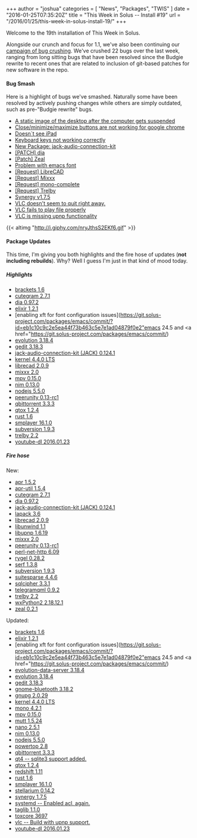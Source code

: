 +++
author = "joshua"
categories = [
"News",
"Packages",
"TWIS"
]
date =  "2016-01-25T07:35:20Z"
title = "This Week in Solus -- Install #19"
url = "/2016/01/25/this-week-in-solus-install-19/"
+++ 

Welcome to the 19th installation of This Week in Solus. 

Alongside our crunch and focus for 1.1, we've also been continuing our [campaign of bug crushing](https://plus.google.com/+Solus-Project/posts/6FPLh4WJCkf). 
We've crushed 22 bugs over the last week, ranging from long sitting bugs that have been resolved since the Budgie rewrite to recent ones that are related to inclusion of git-based patches for new software in the repo.

#### Bug Smash

Here is a highlight of bugs we've smashed. Naturally some have been resolved by actively pushing changes while others are simply outdated, such as pre-"Budgie rewrite" bugs.

- [A static image of the desktop after the computer gets suspended](https://bugs.solus-project.com/show_bug.cgi?id=250)
- [Close/minimize/maximize buttons are not working for google chrome](https://bugs.solus-project.com/show_bug.cgi?id=117)
- [Doesn`t see iPad](https://bugs.solus-project.com/show_bug.cgi?id=487)
- [Keyboard keys not working correctly](https://bugs.solus-project.com/show_bug.cgi?id=157)
- [New Package: jack-audio-connection-kit](https://bugs.solus-project.com/show_bug.cgi?id=279)
- [[PATCH] dia](https://bugs.solus-project.com/show_bug.cgi?id=503)
- [[Patch] Zeal](https://bugs.solus-project.com/show_bug.cgi?id=536)
- [Problem with emacs font](https://bugs.solus-project.com/show_bug.cgi?id=137)
- [[Request] LibreCAD](https://bugs.solus-project.com/show_bug.cgi?id=179)
- [[Request] Mixxx](https://bugs.solus-project.com/show_bug.cgi?id=330)
- [[Request] mono-complete](https://bugs.solus-project.com/show_bug.cgi?id=400)
- [[Request] Trelby](https://bugs.solus-project.com/show_bug.cgi?id=14)
- [Synergy v1.7.5](https://bugs.solus-project.com/show_bug.cgi?id=532)
- [VLC doesn't seem to quit right away.](https://bugs.solus-project.com/show_bug.cgi?id=413)
- [VLC fails to play file properly](https://bugs.solus-project.com/show_bug.cgi?id=243)
- [VLC is missing upnp functionality](https://bugs.solus-project.com/show_bug.cgi?id=529)

{{< altimg "http://i.giphy.com/nryJthsS2EKf6.gif" >}}

#### Package Updates

This time, I'm giving you both highlights and the fire hose of updates (**not including rebuilds**). Why? Well I guess I'm just in that kind of mood today.

##### Highlights

- [brackets 1.6 ](https://git.solus-project.com/packages/brackets/commit/?id=5e862cc2b3ddb701936cca59f498ff02d5ab4c9e)        
- [cutegram 2.7.1](https://git.solus-project.com/packages/cutegram/commit/?id=edc66fa3188946208378a7c9e31d52a832acfbdb)        
- [dia 0.97.2](https://git.solus-project.com/packages/dia/commit/?id=7ae99cdc491b9654e493c726ff906816ceacf424)        
- [elixir 1.2.1](https://git.solus-project.com/packages/elixir/commit/?id=d8f4bfe4a5a5c28a0376960c21eedfd389f6cebd)        
- [enabling xft for font configuration issues](https://git.solus-project.com/packages/emacs/commit/?id=eb1c10c9c2e5ea44f73b463c5e7e1ad04879f0e2"emacs 24.5</a> and <a href="https://git.solus-project.com/packages/emacs/commit/)        
- [evolution 3.18.4](https://git.solus-project.com/packages/evolution/commit/?id=e3bf99eb296fb0d033f9241d2bd88ae891c52808)        
- [gedit 3.18.3](https://git.solus-project.com/packages/gedit/commit/?id=9da3db76a4cb3d2b0992642fbf259589e41dbf6c)        
- [jack-audio-connection-kit (JACK) 0.124.1](https://git.solus-project.com/packages/jack/commit/?id=d9cb09e7d974efe81dcd2a1086b8bab9aef3d089)        
- [kernel 4.4.0 LTS](https://git.solus-project.com/packages/kernel/commit/?id=a2fa067bec4f0b4393021fdec2bb411454745815)        
- [librecad 2.0.9](https://git.solus-project.com/packages/librecad/commit/?id=aed930d1d7ad9d2b4e8af07ea60ecb435579c0bf)        
- [mixxx 2.0](https://git.solus-project.com/packages/mixxx/commit/?id=5f5ee39eb9352a505eb8124b60853cbfb84a16b5)        
- [mpv 0.15.0](https://git.solus-project.com/packages/mpv/commit/?id=e67330c6949d76c1d07bab77742f1d3acc630c38)        
- [nim 0.13.0](https://git.solus-project.com/packages/nim/commit/?id=5cd9d40e6c43d59051300359ff0864a7e328e70e)        
- [nodejs 5.5.0](https://git.solus-project.com/packages/nodejs/commit/?id=8137178ca8b2349dcf4842f38c122687193c8499)        
- [peerunity 0.13-rc1](https://git.solus-project.com/packages/peerunity/commit/?id=231bd6fb1cdd19cebe09e5b25b152685490964d9)        
- [qbittorrent 3.3.3](https://git.solus-project.com/packages/qbittorrent/commit/?id=c359ff3d590eff42ee1fad82ab940285b214c925)        
- [qtox 1.2.4](https://git.solus-project.com/packages/qtox/commit/?id=2f8d6e7790ee14c141a8e746319c835fa3c72765)        
- [rust 1.6](https://git.solus-project.com/packages/rust/commit/?id=8ad2c4e2d6b49a03cda69516b34c4af333b07434)        
- [smplayer 16.1.0](https://git.solus-project.com/packages/smplayer/commit/?id=343116b9496c718d47479baf3be88b291afed8a6)        
- [subversion 1.9.3](https://git.solus-project.com/packages/subversion/commit/?id=8d84391aa9cb53896a23bc074df16123ee38b49e)        
- [trelby 2.2](https://git.solus-project.com/packages/trelby/commit/?id=4c934f79dc7d5ad0fe6ad8f272caecef2bfa3bc9)        
- [youtube-dl 2016.01.23](https://git.solus-project.com/packages/youtube-dl/commit/?id=2160d85d0e5111bbfcfa3acf4349db77291dcc0e)

##### Fire hose

New: 

- [apr 1.5.2](https://git.solus-project.com/packages/apr/commit/?id=1d825183833990860e6e5dabfab2eecdab9cfd29)            
- [apr-util 1.5.4](https://git.solus-project.com/packages/apr-util/commit/?id=4d220b30eb327cba9b85838697ae27a50a381c70)            
- [cutegram 2.7.1](https://git.solus-project.com/packages/cutegram/commit/?id=edc66fa3188946208378a7c9e31d52a832acfbdb)            
- [dia 0.97.2](https://git.solus-project.com/packages/dia/commit/?id=7ae99cdc491b9654e493c726ff906816ceacf424)            
- [jack-audio-connection-kit (JACK) 0.124.1](https://git.solus-project.com/packages/jack/commit/?id=d9cb09e7d974efe81dcd2a1086b8bab9aef3d089)            
- [lapack 3.6](https://git.solus-project.com/packages/lapack/commit/?id=378476cc72d30f4549a04e641fd3f4099b6b631f)            
- [librecad 2.0.9](https://git.solus-project.com/packages/librecad/commit/?id=aed930d1d7ad9d2b4e8af07ea60ecb435579c0bf)            
- [libunwind 1.1](https://git.solus-project.com/packages/libunwind/commit/?id=e18da0db245c5619b7bba9059abc97b839608a60)            
- [libupnp 1.6.19](https://git.solus-project.com/packages/libupnp/commit/?id=55575e189b671118c52d67b2567466badfc9a48f)            
- [mixxx 2.0](https://git.solus-project.com/packages/mixxx/commit/?id=5f5ee39eb9352a505eb8124b60853cbfb84a16b5)            
- [peerunity 0.13-rc1](https://git.solus-project.com/packages/peerunity/commit/?id=231bd6fb1cdd19cebe09e5b25b152685490964d9)            
- [perl-net-http 6.09](https://git.solus-project.com/packages/perl-net-http/commit/?id=ffbc45edb17ff549b5f20e065606fba9e3c92f9b)            
- [rygel 0.28.2](https://git.solus-project.com/packages/rygel/commit/?id=ac178698a1286064d40abc6e005f1699917c1629)            
- [serf 1.3.8](https://git.solus-project.com/packages/serf/commit/?id=115e92db34f9f37448680eccc460a2486fad45a8)            
- [subversion 1.9.3](https://git.solus-project.com/packages/subversion/commit/?id=8d84391aa9cb53896a23bc074df16123ee38b49e)            
- [suitesparse 4.4.6](https://git.solus-project.com/packages/suitesparse/commit/?id=cd64ca964c81570a0bed0f46cf8ef94578dbc0fe)            
- [sqlcipher 3.3.1](https://git.solus-project.com/packages/sqlcipher/commit/?id=0d7c1b93168c14433692aff15de5af91e0f26aae)            
- [telegramqml 0.9.2](https://git.solus-project.com/packages/telegramqml/commit/?id=16197fc585f1878cfb0183a0f8e4535e0457417b)            
- [trelby 2.2](https://git.solus-project.com/packages/trelby/commit/?id=4c934f79dc7d5ad0fe6ad8f272caecef2bfa3bc9)            
- [wxPython2 2.18.12.1](https://git.solus-project.com/packages/wxPython2/commit/?id=73a48cbe1f63f99ef962a303c8d899b91fede5f3)            
- [zeal 0.2.1](https://git.solus-project.com/packages/zeal/commit/?id=f4e60d38e1f49288e324d779a97fd41a886e8189)

Updated: 

- [brackets 1.6 ](https://git.solus-project.com/packages/brackets/commit/?id=5e862cc2b3ddb701936cca59f498ff02d5ab4c9e)            
- [elixir 1.2.1](https://git.solus-project.com/packages/elixir/commit/?id=d8f4bfe4a5a5c28a0376960c21eedfd389f6cebd)            
- [enabling xft for font configuration issues](https://git.solus-project.com/packages/emacs/commit/?id=eb1c10c9c2e5ea44f73b463c5e7e1ad04879f0e2"emacs 24.5</a> and <a href="https://git.solus-project.com/packages/emacs/commit/)            
- [evolution-data-server 3.18.4](https://git.solus-project.com/packages/evolution-data-server/commit/?id=126399a96c9ce358be93d3c6b6c7d9eb3f49aa9c)            
- [evolution 3.18.4](https://git.solus-project.com/packages/evolution/commit/?id=e3bf99eb296fb0d033f9241d2bd88ae891c52808)            
- [gedit 3.18.3](https://git.solus-project.com/packages/gedit/commit/?id=9da3db76a4cb3d2b0992642fbf259589e41dbf6c)            
- [gnome-bluetooth 3.18.2](https://git.solus-project.com/packages/gnome-bluetooth/commit/?id=520583848714b2dae74361090c418e2b98487198)            
- [gnupg 2.0.29](https://git.solus-project.com/packages/gnupg/commit/?id=0adf9384e87ec86fd9b1c701f7d90cbd4351f6e2)            
- [kernel 4.4.0 LTS](https://git.solus-project.com/packages/kernel/commit/?id=a2fa067bec4f0b4393021fdec2bb411454745815)            
- [mono 4.2.1](https://git.solus-project.com/packages/mono/commit/?id=0e617aa3393b77c3bba876371dbbc0a42f217e2e)            
- [mpv 0.15.0](https://git.solus-project.com/packages/mpv/commit/?id=e67330c6949d76c1d07bab77742f1d3acc630c38)            
- [mutt 1.5.24](https://git.solus-project.com/packages/mutt/commit/?id=dc6023874ba171553f9dedd703d7552cdd865495)            
- [nano 2.5.1](https://git.solus-project.com/packages/nano/commit/?id=3aa53784695d0e591cc7ee9332a2853a413fa90f)            
- [nim 0.13.0](https://git.solus-project.com/packages/nim/commit/?id=5cd9d40e6c43d59051300359ff0864a7e328e70e)            
- [nodejs 5.5.0](https://git.solus-project.com/packages/nodejs/commit/?id=8137178ca8b2349dcf4842f38c122687193c8499)            
- [powertop 2.8](https://git.solus-project.com/packages/powertop/commit/?id=011a4f93c0f9b3bc8512543a328eca54ccca712a)            
- [qbittorrent 3.3.3](https://git.solus-project.com/packages/qbittorrent/commit/?id=c359ff3d590eff42ee1fad82ab940285b214c925)            
- [qt4 -- sqlite3 support added.](https://git.solus-project.com/packages/qt4/commit/?id=591e1a463e58224476f84ac98cd6051122bd799c)            
- [qtox 1.2.4](https://git.solus-project.com/packages/qtox/commit/?id=2f8d6e7790ee14c141a8e746319c835fa3c72765)            
- [redshift 1.11](https://git.solus-project.com/packages/redshift/commit/?id=f106b0d556adb7283d8de157ff0ec295026fd3b7)            
- [rust 1.6](https://git.solus-project.com/packages/rust/commit/?id=8ad2c4e2d6b49a03cda69516b34c4af333b07434)            
- [smplayer 16.1.0](https://git.solus-project.com/packages/smplayer/commit/?id=343116b9496c718d47479baf3be88b291afed8a6)            
- [stellarium 0.14.2](https://git.solus-project.com/packages/stellarium/commit/?id=e3a851efaa31d89f20810b7c24c0958ca15bdc41)            
- [synergy 1.7.5](https://git.solus-project.com/packages/synergy/commit/?id=36d48c498e45b883f89265465165288d9bc7b930)            
- [systemd -- Enabled acl, again.](https://git.solus-project.com/packages/systemd/commit/?id=c2ab6310b546942a4a483a80f28f24802cd00f36)            
- [taglib 1.1.0](https://git.solus-project.com/packages/taglib/commit/?id=1adb918c0386d248a23121cd023e142fe60b15be)            
- [toxcore 3697](https://git.solus-project.com/packages/toxcore/commit/?id=7de1e0e45902c3e88b7ac92a16cae5d4073a5b9d)            
- [vlc -- Build with upnp support.](https://git.solus-project.com/packages/vlc/commit/?id=b1ada88b0dc3aa3251dcf2684d6b3d4e388d7842)            
- [youtube-dl 2016.01.23](https://git.solus-project.com/packages/youtube-dl/commit/?id=2160d85d0e5111bbfcfa3acf4349db77291dcc0e)
          